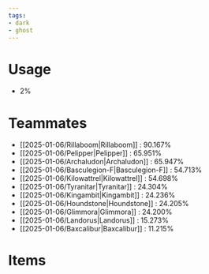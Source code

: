 ```yaml
---
tags:
- dark
- ghost
---
```

# Usage
- 2%
# Teammates
- [[2025-01-06/Rillaboom|Rillaboom]] : 90.167%
- [[2025-01-06/Pelipper|Pelipper]] : 65.951%
- [[2025-01-06/Archaludon|Archaludon]] : 65.947%
- [[2025-01-06/Basculegion-F|Basculegion-F]] : 54.713%
- [[2025-01-06/Kilowattrel|Kilowattrel]] : 54.698%
- [[2025-01-06/Tyranitar|Tyranitar]] : 24.304%
- [[2025-01-06/Kingambit|Kingambit]] : 24.236%
- [[2025-01-06/Houndstone|Houndstone]] : 24.205%
- [[2025-01-06/Glimmora|Glimmora]] : 24.200%
- [[2025-01-06/Landorus|Landorus]] : 15.273%
- [[2025-01-06/Baxcalibur|Baxcalibur]] : 11.215%
# Items